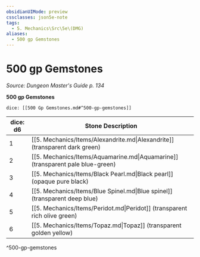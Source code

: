 ```yaml
---
obsidianUIMode: preview
cssclasses: json5e-note
tags:
  - 5. Mechanics\Src\5e\(DMG)
aliases:
  - 500 gp Gemstones
---
```

# 500 gp Gemstones
*Source: Dungeon Master's Guide p. 134* 

**500 gp Gemstones**

`dice: [[500 Gp Gemstones.md#^500-gp-gemstones]]`

| dice: d6 | Stone Description |
|----------|-------------------|
| 1 | [[5. Mechanics/Items/Alexandrite.md\|Alexandrite]] (transparent dark green) |
| 2 | [[5. Mechanics/Items/Aquamarine.md\|Aquamarine]] (transparent pale blue-green) |
| 3 | [[5. Mechanics/Items/Black Pearl.md\|Black pearl]] (opaque pure black) |
| 4 | [[5. Mechanics/Items/Blue Spinel.md\|Blue spinel]] (transparent deep blue) |
| 5 | [[5. Mechanics/Items/Peridot.md\|Peridot]] (transparent rich olive green) |
| 6 | [[5. Mechanics/Items/Topaz.md\|Topaz]] (transparent golden yellow) |
^500-gp-gemstones
